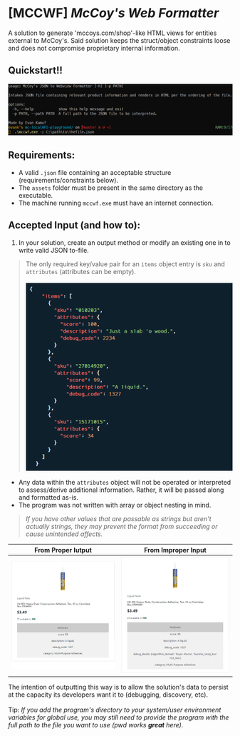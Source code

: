 # [MCCWF] *McCoy's Web Formatter*
A solution to generate 'mccoys.com/shop'-like HTML views for entities external to McCoy's. Said solution keeps the struct/object constraints loose and does not compromise proprietary internal information.

## Quickstart!!
![Easy how-to](readme_assets/quickstart.PNG)

## Requirements:
* A valid `.json` file containing an acceptable structure (requirements/constraints below).
* The `assets` folder must be present in the same directory as the executable.
* The machine running `mccwf.exe` must have an internet connection.

## Accepted Input (and how to):
1. In your solution, create an output method or modify an existing one in to write valid JSON to-file.
>The only required key/value pair for an `items` object entry is *`sku`* and `attributes` (attributes can be empty).\
\
 ![valid json structure image](readme_assets/example_struct.png)
* Any data within the `attributes` object will not be operated or interpreted to assess/derive additional information. Rather, it will be passed along and formatted as-is.
* The program was not written with array or object nesting in mind.
> *If you have other values that are passable as strings but aren't actually strings, they may prevent the format from succeeding or cause unintended affects.*

| From Proper Iutput | From Improper Input |
| ----------- | ----------- |
| ![expected output for a product](readme_assets/formatted_product_card.PNG) | ![improper output for a product](readme_assets/improperly_formatted_product_card.PNG) |
  
The intention of outputting this way is to allow the solution's data to persist at the capacity its developers want it to (debugging, discovery, etc).\
\
Tip: *If you add the program's directory to your system/user environment variables for global use, you may still need to provide the program with the full path to the file you want to use (pwd works **great** here).*
